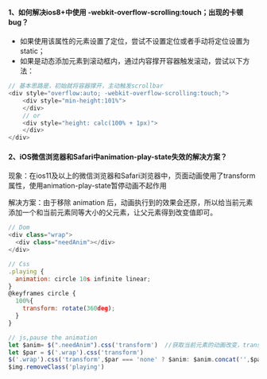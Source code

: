 #### 1、如何解决ios8+中使用 -webkit-overflow-scrolling:touch；出现的卡顿bug？

* 如果使用该属性的元素设置了定位，尝试不设置定位或者手动将定位设置为static；
* 如果是动态添加元素到滚动框内，通过内容撑开容器触发滚动，尝试以下方法：

```js
// 基本思路是，初始就将容器撑开，主动触发scrollbar
<div style="overflow:auto; -webkit-overflow-scrolling:touch;">
    <div style="min-height:101%">
    </div> 
    // or
    <div style="height: calc(100% + 1px)">
    </div>
</div>
```

#### 2、iOS微信浏览器和Safari中animation-play-state失效的解决方案？

现象：在ios11及以上的微信浏览器和Safari浏览器中，页面动画使用了transform属性，使用animation-play-state暂停动画不起作用

解决方案：由于移除 animation 后，动画执行到的效果会还原，所以给当前元素添加一个和当前元素同等大小的父元素，让父元素得到改变值即可。

```js
// Dom
<div class="wrap">
  <div class="needAnim"></div>
</div>

// Css
.playing {
  animation: circle 10s infinite linear;
}
@keyframes circle {
  100%{
    transform: rotate(360deg);
  }
}

// js,pause the animation
let $anim= $(".needAnim").css('transform')  //获取当前元素的动画改变，transform的值
let $par = $('.wrap').css('transform')
$('.wrap').css('transform',$par === 'none' ? $anim: $anim.concat('',$par))  
$img.removeClass('playing')
```



